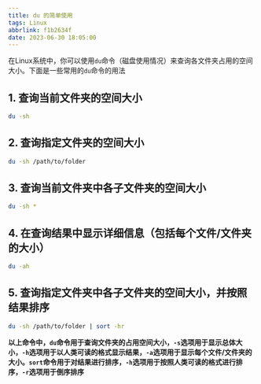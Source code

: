 ```yaml
---
title: du 的简单使用
tags: Linux
abbrlink: f1b2634f
date: 2023-06-30 18:05:00
---
```


在Linux系统中，你可以使用`du`命令（磁盘使用情况）来查询各文件夹占用的空间大小。下面是一些常用的`du`命令的用法

## 1. 查询当前文件夹的空间大小

```bash
du -sh
```

## 2. 查询指定文件夹的空间大小

```bash
du -sh /path/to/folder
```

## 3. 查询当前文件夹中各子文件夹的空间大小

```bash
du -sh *
```

## 4. 在查询结果中显示详细信息（包括每个文件/文件夹的大小）

```bash
du -ah
```

## 5. 查询指定文件夹中各子文件夹的空间大小，并按照结果排序

```bash
du -sh /path/to/folder | sort -hr
```

**以上命令中，`du`命令用于查询文件夹的占用空间大小，`-s`选项用于显示总体大小，`-h`选项用于以人类可读的格式显示结果，`-a`选项用于显示每个文件/文件夹的大小。`sort`命令用于对结果进行排序，`-h`选项用于按照人类可读的格式进行排序，`-r`选项用于倒序排序**

